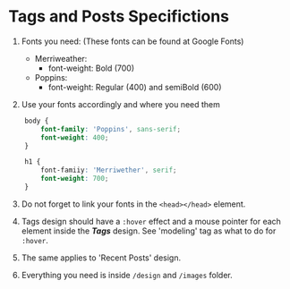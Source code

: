 # Tags and Posts Specifictions

1. Fonts you need: (These fonts can be found at Google Fonts)
   -    Merriweather:
        -    font-weight: Bold (700)
   -    Poppins:
        -    font-weight: Regular (400) and semiBold (600)
   
2. Use your fonts accordingly and where you need them
```CSS
    body {
        font-family: 'Poppins', sans-serif;
        font-weight: 400;
    }

    h1 {
        font-famiiy: 'Merriwether', serif;
        font-weight: 700;
    }
```


3. Do not forget to link your fonts in the `<head></head>` element.

4. Tags design should have a `:hover` effect and a mouse pointer for each element inside the ***Tags*** design. See 'modeling' tag as what to do for `:hover`.

5. The same applies to 'Recent Posts' design.


6. Everything you need is inside `/design` and `/images` folder.